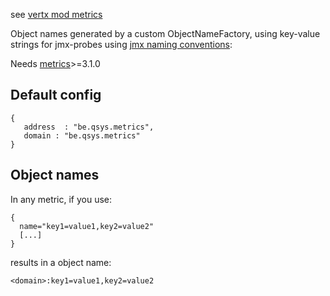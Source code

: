 see [vertx mod metrics](https://github.com/timyates/mod-metrics)

Object names generated by a custom ObjectNameFactory, using key-value strings for jmx-probes using [jmx naming conventions](http://www.oracle.com/technetwork/java/javase/tech/best-practices-jsp-136021.html#mozTocId654884):



Needs [metrics](https://dropwizard.github.io/metrics/3.1.0/)>=3.1.0


## Default config

    {
       address  : "be.qsys.metrics",
       domain : "be.qsys.metrics"
    }

## Object names

In any metric, if you use:

    {
      name="key1=value1,key2=value2"
      [...]
    }

results in a object name:

    <domain>:key1=value1,key2=value2
